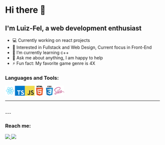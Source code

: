 # Hi there 👋

## I'm Luiz-Fel, a web development enthusiast


- 💻 Currently working on react projects
- 🔭 Interested in Fullstack and Web Design, Current focus in Front-End
- 🌱 I’m currently learning c++
- 💬 Ask me about anything, I am happy to help
- ⚡ Fun fact: My favorite game genre is 4X

### Languages and Tools:

<img align="left" alt="React" width="32px" src="https://raw.githubusercontent.com/github/explore/80688e429a7d4ef2fca1e82350fe8e3517d3494d/topics/react/react.png" />
<img align="left" alt="TypeScript" width="32px" src="https://raw.githubusercontent.com/github/explore/80688e429a7d4ef2fca1e82350fe8e3517d3494d/topics/typescript/typescript.png" />
<img align="left" alt="JavaScript" width="32px" src="https://raw.githubusercontent.com/github/explore/80688e429a7d4ef2fca1e82350fe8e3517d3494d/topics/javascript/javascript.png" />
<img align="left" alt="HTML5" width="32px" src="https://raw.githubusercontent.com/github/explore/80688e429a7d4ef2fca1e82350fe8e3517d3494d/topics/html/html.png" />
<img align="left" alt="CSS3" width="32px" src="https://raw.githubusercontent.com/github/explore/80688e429a7d4ef2fca1e82350fe8e3517d3494d/topics/css/css.png" />
<img align="left" alt="Sass" width="32px" src="https://raw.githubusercontent.com/github/explore/80688e429a7d4ef2fca1e82350fe8e3517d3494d/topics/sass/sass.png" />


<br />
<br />


---

<br />
---

### Reach me:
<div>
  <a href="https://www.linkedin.com/in/luiz-fel/">
  <img src="https://img.shields.io/badge/LinkedIn-0077B5?style=for-the-badge&logo=linkedin&logoColor=white"> </a>
  <a href="mailto:luizfelipesantospereira01@gmail.com">
  <img src="https://img.shields.io/badge/Gmail-D14836?style=for-the-badge&logo=gmail&logoColor=white">
  </a>
</div>
  
